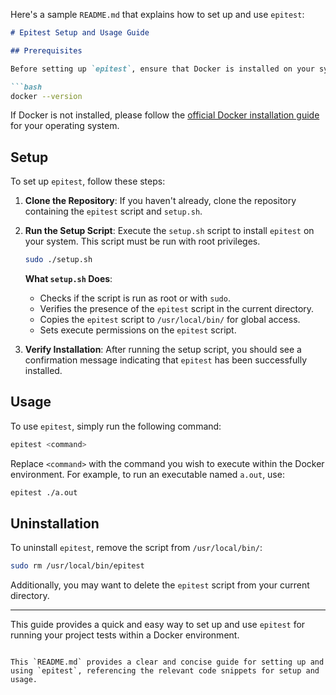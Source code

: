 Here's a sample `README.md` that explains how to set up and use `epitest`:

```markdown:readme.md
# Epitest Setup and Usage Guide

## Prerequisites

Before setting up `epitest`, ensure that Docker is installed on your system. You can verify this by running:

```bash
docker --version
```

If Docker is not installed, please follow the [official Docker installation guide](https://docs.docker.com/get-docker/) for your operating system.

## Setup

To set up `epitest`, follow these steps:

1. **Clone the Repository**: If you haven't already, clone the repository containing the `epitest` script and `setup.sh`.

2. **Run the Setup Script**: Execute the `setup.sh` script to install `epitest` on your system. This script must be run with root privileges.

   ```bash
   sudo ./setup.sh
   ```

   **What `setup.sh` Does**:
   - Checks if the script is run as root or with `sudo`.
   - Verifies the presence of the `epitest` script in the current directory.
   - Copies the `epitest` script to `/usr/local/bin/` for global access.
   - Sets execute permissions on the `epitest` script.

3. **Verify Installation**: After running the setup script, you should see a confirmation message indicating that `epitest` has been successfully installed.

## Usage

To use `epitest`, simply run the following command:

```bash
epitest <command>
```

Replace `<command>` with the command you wish to execute within the Docker environment. For example, to run an executable named `a.out`, use:

```bash
epitest ./a.out
```

## Uninstallation

To uninstall `epitest`, remove the script from `/usr/local/bin/`:

```bash
sudo rm /usr/local/bin/epitest
```

Additionally, you may want to delete the `epitest` script from your current directory.

---

This guide provides a quick and easy way to set up and use `epitest` for running your project tests within a Docker environment.
```

This `README.md` provides a clear and concise guide for setting up and using `epitest`, referencing the relevant code snippets for setup and usage.
